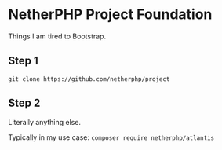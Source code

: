 # NetherPHP Project Foundation

Things I am tired to Bootstrap.

## Step 1

`git clone https://github.com/netherphp/project`

## Step 2

Literally anything else.

Typically in my use case: `composer require netherphp/atlantis`

